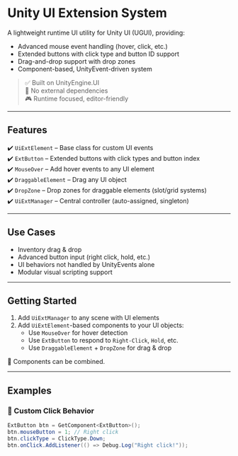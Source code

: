 # Unity UI Extension System

A lightweight runtime UI utility for Unity UI (UGUI), providing:
- Advanced mouse event handling (hover, click, etc.)
- Extended buttons with click type and button ID support
- Drag-and-drop support with drop zones
- Component-based, UnityEvent-driven system

> ✅ Built on UnityEngine.UI  
> 🧩 No external dependencies  
> 🎮 Runtime focused, editor-friendly  

---

## Features

✔️ `UiExtElement` – Base class for custom UI events  
✔️ `ExtButton` – Extended buttons with click types and button index  
✔️ `MouseOver` – Add hover events to any UI element  
✔️ `DraggableElement` – Drag any UI object  
✔️ `DropZone` – Drop zones for draggable elements (slot/grid systems)  
✔️ `UiExtManager` – Central controller (auto-assigned, singleton)  

---

## Use Cases

- Inventory drag & drop
- Advanced button input (right click, hold, etc.)
- UI behaviors not handled by UnityEvents alone
- Modular visual scripting support

---

## Getting Started

1. Add `UiExtManager` to any scene with UI elements
2. Add `UiExtElement`-based components to your UI objects:
   - Use `MouseOver` for hover detection
   - Use `ExtButton` to respond to `Right-Click`, `Hold`, etc.
   - Use `DraggableElement` + `DropZone` for drag & drop

🎯 Components can be combined.

---

## Examples

### 🔘 Custom Click Behavior

```csharp
ExtButton btn = GetComponent<ExtButton>();
btn.mouseButton = 1; // Right click
btn.clickType = ClickType.Down;
btn.onClick.AddListener(() => Debug.Log("Right click!"));
